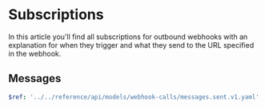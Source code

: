 # Subscriptions
In this article you'll find all subscriptions for outbound webhooks with an explanation for when they trigger and what they send to the URL specified in the webhook.

## Messages
```yaml json_schema
$ref: '../../reference/api/models/webhook-calls/messages.sent.v1.yaml'
```